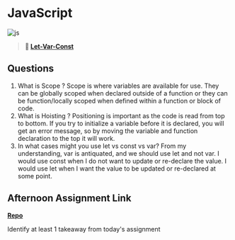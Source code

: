 # JavaScript

![js](https://bcw.blob.core.windows.net/public/img/courses/js.gif)

> **📖 [Let-Var-Const](https://codeworksacademy.com/fs-student-guide/resources/wk2/01-Let-Var-Const)**

## Questions

1. What is Scope ?
   Scope is where variables are available for use. They can be globally scoped when declared outside of a function or they can be function/locally scoped when defined within a function or block of code.
2. What is Hoisting ?
   Positioning is important as the code is read from top to bottom. If you try to initialize a variable before it is declared, you will get an error message, so by moving the variable and function declaration to the top it will work.
3. In what cases might you use let vs const vs var?
   From my understanding, var is antiquated, and we should use let and not var. I would use const when I do not want to update or re-declare the value. I would use let when I want the value to be updated or re-declared at some point.

## Afternoon Assignment Link

**[Repo](https://github.com/kaylacammack/scoreboard.gitS)**

Identify at least 1 takeaway from today's assignment
